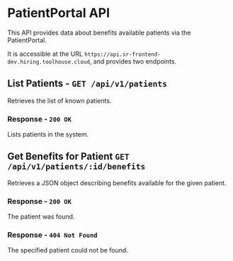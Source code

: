# PatientPortal API

This API provides data about benefits available patients via the PatientPortal.

It is accessible at the URL `https://api.sr-frontend-dev.hiring.toolhouse.cloud`, and provides two endpoints.

## List Patients - `GET /api/v1/patients`

Retrieves the list of known patients.

### Response - `200 OK`

Lists patients in the system.

## Get Benefits for Patient `GET /api/v1/patients/:id/benefits`

Retrieves a JSON object describing benefits available for the given patient.

### Response - `200 OK`

The patient was found.

### Response - `404 Not Found`

The specified patient could not be found.
